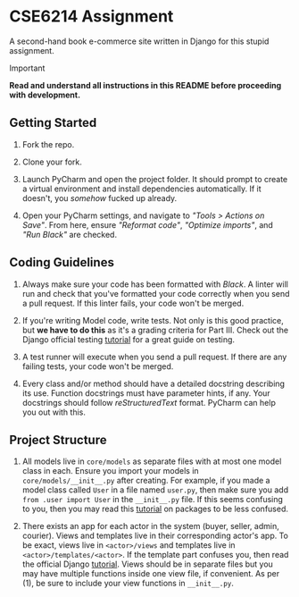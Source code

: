# CSE6214 Assignment
A second-hand book e-commerce site written in Django for this stupid assignment.

> [!IMPORTANT]  
> **Read and understand all instructions in this README before proceeding with development.**

## Getting Started
1. Fork the repo.

2. Clone your fork.

3. Launch PyCharm and open the project folder. It should prompt to create a virtual environment and install dependencies automatically. If it doesn't, you *somehow* fucked up already.

4. Open your PyCharm settings, and navigate to _"Tools > Actions on Save"_. From here, ensure _"Reformat code"_, _"Optimize imports"_, and _"Run Black"_ are checked.

## Coding Guidelines
1. Always make sure your code has been formatted with _Black_. A linter will run and check that you've formatted your code correctly when you send a pull request. If this linter fails, your code won't be merged.

2. If you're writing Model code, write tests. Not only is this good practice, but **we have to do this** as it's a grading criteria for Part III. Check out the Django official testing [tutorial](https://docs.djangoproject.com/en/5.1/topics/testing/overview/) for a great guide on testing.

3. A test runner will execute when you send a pull request. If there are any failing tests, your code won't be merged.

4. Every class and/or method should have a detailed docstring describing its use. Function docstrings must have parameter hints, if any. Your docstrings should follow _reStructuredText_ format. PyCharm can help you out with this.

## Project Structure

1. All models live in `core/models` as separate files with at most one model class in each. Ensure you import your models in `core/models/__init__.py` after creating. For example, if you made a model class called `User` in a file named `user.py`, then make sure you add `from .user import User` in the `__init__.py` file. If this seems confusing to you, then you may read this [tutorial](https://realpython.com/python-modules-packages/) on packages to be less confused.

2. There exists an app for each actor in the system (buyer, seller, admin, courier). Views and templates live in their corresponding actor's app. To be exact, views live in `<actor>/views` and templates live in `<actor>/templates/<actor>`. If the template part confuses you, then read the official Django [tutorial](https://docs.djangoproject.com/en/5.1/intro/tutorial03/). Views should be in separate files but you may have multiple functions inside one view file, if convenient. As per (1), be sure to include your view functions in `__init__.py`.
